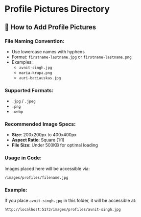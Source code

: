 # Profile Pictures Directory

## 📁 How to Add Profile Pictures

### File Naming Convention:
- Use lowercase names with hyphens
- Format: `firstname-lastname.jpg` or `firstname-lastname.png`
- Examples:
  - `avnit-singh.jpg`
  - `maria-krupa.png`
  - `auri-baciauskas.jpg`

### Supported Formats:
- `.jpg` / `.jpeg`
- `.png`
- `.webp`

### Recommended Image Specs:
- **Size**: 200x200px to 400x400px
- **Aspect Ratio**: Square (1:1)
- **File Size**: Under 500KB for optimal loading

### Usage in Code:
Images placed here will be accessible via:
```
/images/profiles/filename.jpg
```

### Example:
If you place `avnit-singh.jpg` in this folder, it will be accessible at:
```
http://localhost:5173/images/profiles/avnit-singh.jpg
```
